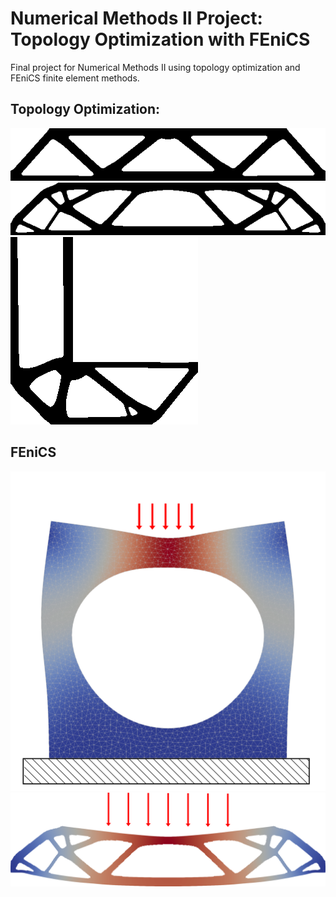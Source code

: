 # Numerical Methods II Project: Topology Optimization with FEniCS

Final project for Numerical Methods II using topology optimization and
FEniCS finite element methods.

## Topology Optimization:

![Bridge](images/bridge-1/bridge.png)
![Bridge](images/bridge-2/bridge-2-bw.png)
![L-bracket](images/L-bracket/bw.png)

## FEniCS

![Circle](images/circle/after.png)
![Bridge](images/bridge-2/after.png)
